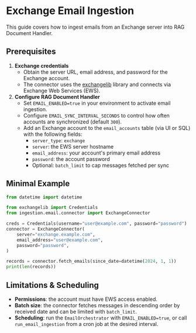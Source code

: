 # Exchange Email Ingestion

This guide covers how to ingest emails from an Exchange server into RAG Document Handler.

## Prerequisites

1. **Exchange credentials**
   - Obtain the server URL, email address, and password for the Exchange account.
   - The connector uses the [exchangelib](https://github.com/ecederstrand/exchangelib) library and connects via Exchange Web Services (EWS).
2. **Configure RAG Document Handler**
   - Set `EMAIL_ENABLED=true` in your environment to activate email ingestion.
   - Configure `EMAIL_SYNC_INTERVAL_SECONDS` to control how often accounts are synchronized (default `300`).
   - Add an Exchange account to the `email_accounts` table (via UI or SQL) with the following fields:
     - `server_type`: `exchange`
     - `server`: the EWS server hostname
     - `email_address`: your account's primary email address
     - `password`: the account password
     - Optional: `batch_limit` to cap messages fetched per sync

## Minimal Example

```python
from datetime import datetime

from exchangelib import Credentials
from ingestion.email.connector import ExchangeConnector

creds = Credentials(username="user@example.com", password="password")
connector = ExchangeConnector(
    server="exchange.example.com",
    email_address="user@example.com",
    password="password",
)

records = connector.fetch_emails(since_date=datetime(2024, 1, 1))
print(len(records))
```

## Limitations & Scheduling

- **Permissions**: the account must have EWS access enabled.
- **Batch size**: the connector fetches messages in descending order by received date and can be limited with `batch_limit`.
- **Scheduling**: run the `EmailOrchestrator` with `EMAIL_ENABLED=true`, or call `run_email_ingestion` from a cron job at the desired interval.
